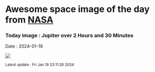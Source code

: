 
# Awesome space image of the day from [NASA](https://api.nasa.gov/)

### Today image : Jupiter over 2 Hours and 30 Minutes
Date : 2024-01-19

![](https://apod.nasa.gov/apod/image/2401/2024_01_15-Jup-2h30-Chronograph600.png)

<small>Latest update : Fri Jan 19 23:11:26 2024</small>
        